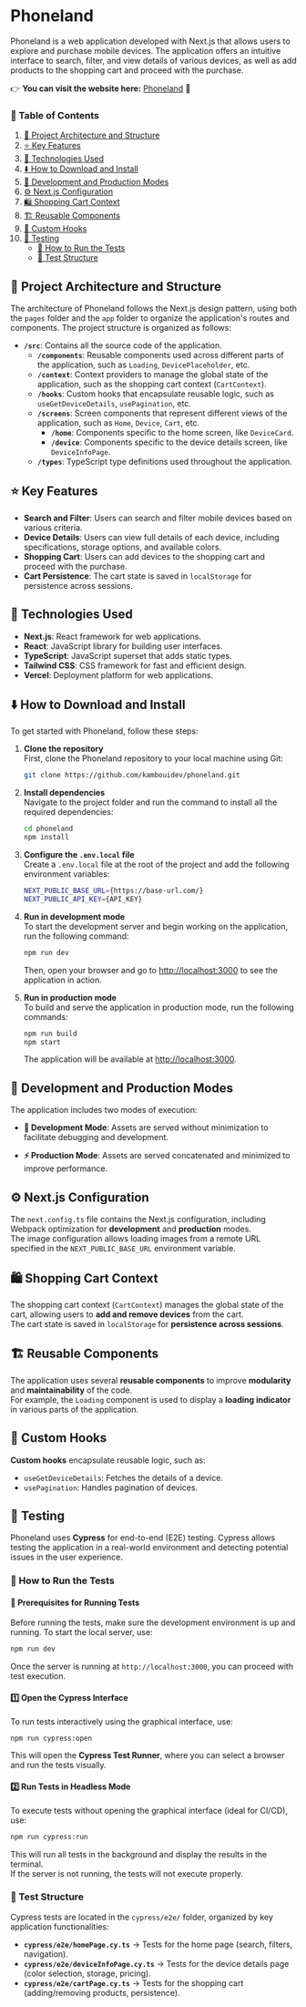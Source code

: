 # Phoneland  

Phoneland is a web application developed with Next.js that allows users to explore and purchase mobile devices. The application offers an intuitive interface to search, filter, and view details of various devices, as well as add products to the shopping cart and proceed with the purchase.  

👉 **You can visit the website here:** [Phoneland](https://phoneland-henna.vercel.app/) 🚀

### 📑 Table of Contents  

1. [📂 Project Architecture and Structure](#📂-project-architecture-and-structure)  
2. [⭐ Key Features](#⭐-key-features)  
3. [🔧 Technologies Used](#🔧-technologies-used)  
4. [⬇️ How to Download and Install](#⬇️-how-to-download-and-install)  
5. [🚀 Development and Production Modes](#🚀-development-and-production-modes)  
5. [⚙️ Next.js Configuration](#⚙️-nextjs-configuration)  
6. [🛍️ Shopping Cart Context](#🛍️-shopping-cart-context)  
7. [🏗️ Reusable Components](#🏗️-reusable-components)  
8. [🔄 Custom Hooks](#🔄-custom-hooks)  
9. [🧪 Testing](#-testing)  
    - [📌 How to Run the Tests](#-how-to-run-the-tests)  
    - [📂 Test Structure](#-test-structure)  


## 📂 Project Architecture and Structure

The architecture of Phoneland follows the Next.js design pattern, using both the `pages` folder and the `app` folder to organize the application's routes and components. The project structure is organized as follows:

- **`/src`**: Contains all the source code of the application.
  - **`/components`**: Reusable components used across different parts of the application, such as `Loading`, `DevicePlaceholder`, etc.
  - **`/context`**: Context providers to manage the global state of the application, such as the shopping cart context (`CartContext`).
  - **`/hooks`**: Custom hooks that encapsulate reusable logic, such as `useGetDeviceDetails`, `usePagination`, etc.
  - **`/screens`**: Screen components that represent different views of the application, such as `Home`, `Device`, `Cart`, etc.
    - **`/home`**: Components specific to the home screen, like `DeviceCard`.
    - **`/device`**: Components specific to the device details screen, like `DeviceInfoPage`.
  - **`/types`**: TypeScript type definitions used throughout the application.


## ⭐ Key Features

- **Search and Filter**: Users can search and filter mobile devices based on various criteria.
- **Device Details**: Users can view full details of each device, including specifications, storage options, and available colors.
- **Shopping Cart**: Users can add devices to the shopping cart and proceed with the purchase.
- **Cart Persistence**: The cart state is saved in `localStorage` for persistence across sessions.

## 🔧 Technologies Used

- **Next.js**: React framework for web applications.
- **React**: JavaScript library for building user interfaces.
- **TypeScript**: JavaScript superset that adds static types.
- **Tailwind CSS**: CSS framework for fast and efficient design.
- **Vercel**: Deployment platform for web applications.

## ⬇️ How to Download and Install

To get started with Phoneland, follow these steps:

1. **Clone the repository**  
   First, clone the Phoneland repository to your local machine using Git:

   ```bash
   git clone https://github.com/kambouidev/phoneland.git
   ```

2. **Install dependencies**  
   Navigate to the project folder and run the command to install all the required dependencies:

   ```bash
   cd phoneland
   npm install
   ```

3. **Configure the `.env.local` file**  
   Create a `.env.local` file at the root of the project and add the following environment variables:

   ```bash
   NEXT_PUBLIC_BASE_URL={https://base-url.com/}
   NEXT_PUBLIC_API_KEY={API_KEY}
   ```

4. **Run in development mode**  
   To start the development server and begin working on the application, run the following command:

   ```bash
   npm run dev
   ```

   Then, open your browser and go to [http://localhost:3000](http://localhost:3000) to see the application in action.

5. **Run in production mode**  
   To build and serve the application in production mode, run the following commands:

   ```bash
   npm run build
   npm start
   ```

   The application will be available at [http://localhost:3000](http://localhost:3000).

## 🚀 Development and Production Modes

The application includes two modes of execution:

- **🚧 Development Mode**: Assets are served without minimization to facilitate debugging and development.
  
- **⚡ Production Mode**: Assets are served concatenated and minimized to improve performance.

## ⚙️ Next.js Configuration  
The `next.config.ts` file contains the Next.js configuration, including Webpack optimization for **development** and **production** modes.  
The image configuration allows loading images from a remote URL specified in the `NEXT_PUBLIC_BASE_URL` environment variable.

## 🛍️ Shopping Cart Context  
The shopping cart context (`CartContext`) manages the global state of the cart, allowing users to **add and remove devices** from the cart.  
The cart state is saved in `localStorage` for **persistence across sessions**.

## 🏗️ Reusable Components  
The application uses several **reusable components** to improve **modularity** and **maintainability** of the code.  
For example, the `Loading` component is used to display a **loading indicator** in various parts of the application.

## 🔄 Custom Hooks  
**Custom hooks** encapsulate reusable logic, such as:  
- `useGetDeviceDetails`: Fetches the details of a device.  
- `usePagination`: Handles pagination of devices.

## 🧪 Testing  

Phoneland uses **Cypress** for end-to-end (E2E) testing. Cypress allows testing the application in a real-world environment and detecting potential issues in the user experience.  

### 📌 How to Run the Tests  

#### 🚀 Prerequisites for Running Tests  

Before running the tests, make sure the development environment is up and running. To start the local server, use:  

```bash
npm run dev
```  

Once the server is running at `http://localhost:3000`, you can proceed with test execution.  

#### 1️⃣ **Open the Cypress Interface**  
To run tests interactively using the graphical interface, use:  

```bash
npm run cypress:open
```  

This will open the **Cypress Test Runner**, where you can select a browser and run the tests visually.  

#### 2️⃣ **Run Tests in Headless Mode**  
To execute tests without opening the graphical interface (ideal for CI/CD), use:  

```bash
npm run cypress:run
```  

This will run all tests in the background and display the results in the terminal.  
If the server is not running, the tests will not execute properly.  

### 📂 Test Structure  

Cypress tests are located in the `cypress/e2e/` folder, organized by key application functionalities:  

- **`cypress/e2e/homePage.cy.ts`** → Tests for the home page (search, filters, navigation).  
- **`cypress/e2e/deviceInfoPage.cy.ts`** → Tests for the device details page (color selection, storage, pricing).  
- **`cypress/e2e/cartPage.cy.ts`** → Tests for the shopping cart (adding/removing products, persistence).  
